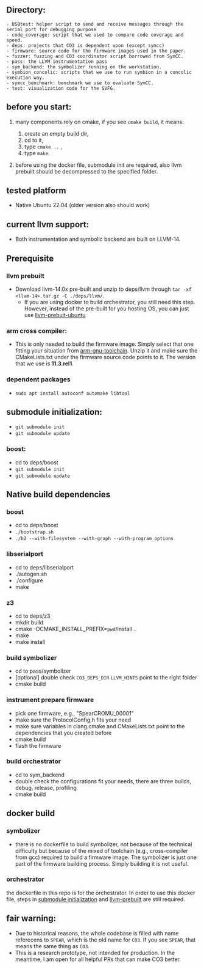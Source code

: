 ## Directory:
```
- USBtest: helper script to send and receive messages through the serial port for debugging purpose
- code_coverage: script that we used to compare code coverage and speed.
- deps: projects that CO3 is dependent upon (except symcc)
- firmware: source code for the firmware images used in the paper.
- fuzzer: fuzzing and CO3 coordinator script borrowed from SymCC.
- pass: the LLVM instrumentation pass
- sym_backend: the symbolizer running on the workstation.
- symbion_concolic: scripts that we use to run symbion in a concolic execution way.
- symcc_benchmark: benchmark we use to evaluate SymCC.
- test: visualization code for the SVFG. 
```
## before you start:
1. many components rely on cmake, if you see `cmake build`, it means:
    1. create an empty build dir, 
    2. cd to it, 
    3. type `cmake ..` , 
    4. type `make`.

2. before using the docker file, submodule init are required, also llvm prebuilt should be decompressed to the specified folder. 

## tested platform
- Native Ubuntu 22.04 (older version also should work)

## current llvm support:
- Both instrumentation and symbolic backend are built on LLVM-14. 

## Prerequisite 

### llvm prebuilt
- Download llvm-14.0x pre-built and unzip to deps/llvm through `tar -xf <llvm-14>.tar.gz -C ./deps/llvm/`. 
    - If you are using docker to build orchestrator, you still need this step. 
    However, instead of the pre-built for you hosting OS, you can just use [llvm-prebuit-ubuntu](https://github.com/llvm/llvm-project/releases/download/llvmorg-14.0.0/clang+llvm-14.0.0-x86_64-linux-gnu-ubuntu-18.04.tar.xz)

### arm cross compiler:
- This is only needed to build the firmware image. Simply select that one fitting your situation from 
[arm-gnu-toolchain](https://developer.arm.com/downloads/-/arm-gnu-toolchain-downloads). Unzip it and make sure the CMakeLists.txt under the firmware source code points to it. The version that we use is **11.3.rel1**. 

### dependent packages
- `sudo apt install autoconf automake libtool`

## submodule initialization:
- `git submodule init`
- `git submodule update`

### boost:
- cd to deps/boost
- `git submodule init`
- `git submodule update`


## Native build dependencies

### boost
- cd to deps/boost
- `./bootstrap.sh`
- `./b2 --with-filesystem --with-graph --with-program_options`

### libserialport
- cd to deps/libserialport
- ./autogen.sh
- ./configure
- make

### z3
- cd to deps/z3
- mkdir build
- cmake -DCMAKE_INSTALL_PREFIX=`pwd`/install ..
- make
- make install 

### build symbolizer
- cd to pass/symbolizer
- [optional] double check `CO3_DEPS_DIR` `LLVM_HINTS` point to the right folder
- cmake build 

### instrument prepare firmware
- pick one firmware, e.g., "SpearCROMU_00001"
- make sure the ProtocolConfig.h fits your need
- make sure variables in clang.cmake and CMakeLists.txt point to the dependencies that you created before
- cmake build 
- flash the firmware

### build orchestrator
- cd to sym_backend
- double check the configurations fit your needs, there are three builds, debug, release, profiling
- cmake build 

## docker build
### symbolizer
- there is no dockerfile to build symbolizer, not because of the technical difficulty but because of the mixed of toolchain (e.g., cross-compiler from gcc) required to build a firmware image. 
The symbolizer is just one part of the firmware building process. Simply building it is not useful. 



### orchestrator
the dockerfile in this repo is for the orchestrator. In order to use this docker file, 
steps in [submodule initialization](#submodule-initialization) and [llvm-prebuilt](#llvm-prebuilt) are still required. 


## fair warning:
- Due to historical reasons, the whole codebase is filled with name referecens to `SPEAR`, which is the old name for `CO3`. If you see `SPEAR`, that means the same thing as `CO3`. 
- This is a research prototype, not intended for production. In the meantime, I am open for all helpful PRs that can make CO3 better. 
